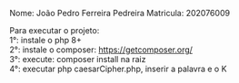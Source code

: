 Nome: João Pedro Ferreira Pedreira
Matricula: 202076009

Para executar o projeto:<br>
1°: instale o php 8+<br>
2°: instale o composer: https://getcomposer.org/<br>
3°: execute: composer install na raiz<br>
4°: executar php caesarCipher.php, inserir a palavra e o K